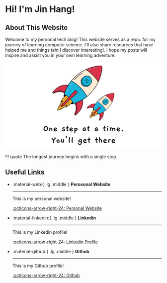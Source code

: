 # Hi! I'm Jin Hang!

## About This Website
Welcome to my personal tech blog! This website serves as a repo. for my journey of learning computer science.  I'll also share resources that have helped me and things taht I discover interesting!. I hope my posts will inspire and assist you in your own learning adventure.

![](img/Rocket.png)

!!! quote
    The longest journey begins with a single step. 


## Useful Links
<div class="grid cards" markdown>

-   :material-web:{ .lg .middle } __Perosonal Website__

    ---

    This is my personal website!

    [:octicons-arrow-right-24: Personal Website](https://jhqiu21.github.io/)

-   :material-linkedin:{ .lg .middle } __Linkedin__

    ---

    This is my Linkedin profile!


    [:octicons-arrow-right-24: Linkedin Profile](https://www.linkedin.com/in/jinhang-qiu-417509288/)

-   :material-github:{ .lg .middle } __Github__

    ---

    This is my Github profile!

    [:octicons-arrow-right-24: Github](https://github.com/jhqiu21)
</div>



